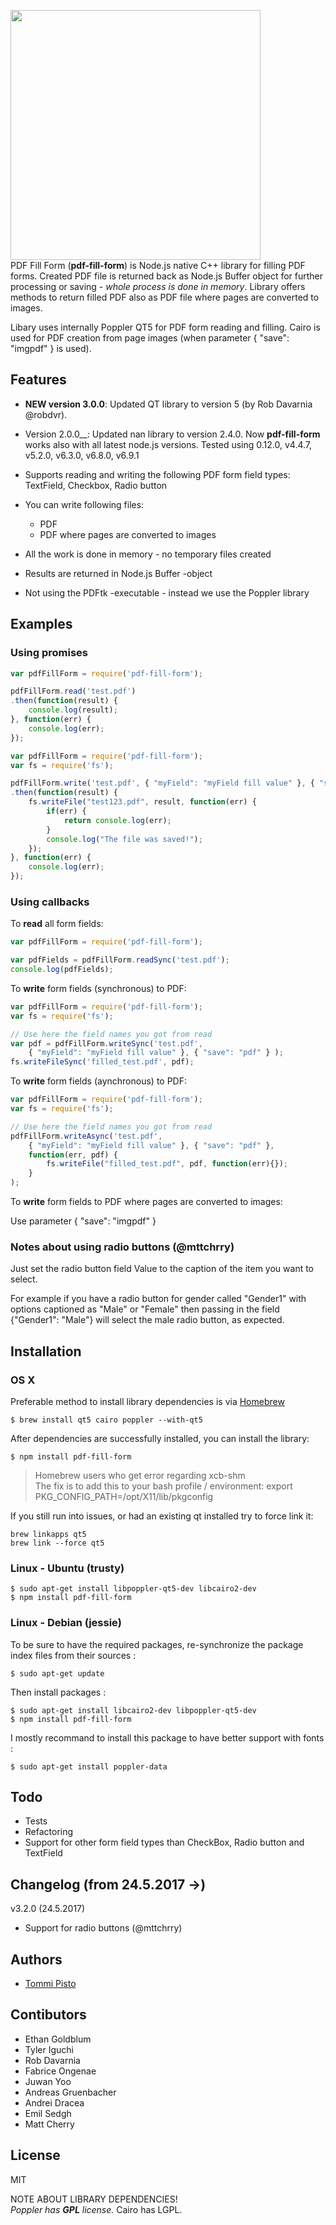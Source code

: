 <img src="http://res.cloudinary.com/tpisto/image/upload/v1428317033/pdf-fill-form-logo_rlfj7o.png" width="400"><br/>
PDF Fill Form (**pdf-fill-form**) is Node.js native C++ library for filling PDF forms. Created PDF file is returned back as Node.js Buffer object for further processing or saving - *whole process is done in memory*. Library offers methods to return filled PDF also as PDF file where pages are converted to images.

Libary uses internally Poppler QT5 for PDF form reading and filling. Cairo is used for PDF creation from page images (when parameter { "save": "imgpdf" } is used). 
## Features

* __NEW version 3.0.0__: Updated QT library to version 5 (by Rob Davarnia @robdvr). 

* Version 2.0.0__: Updated nan library to version 2.4.0. Now __pdf-fill-form__ works also with all latest node.js versions. Tested using 0.12.0, v4.4.7, v5.2.0, v6.3.0, v6.8.0, v6.9.1

* Supports reading and writing the following PDF form field types: TextField, Checkbox, Radio button

* You can write following files:
	* PDF
	* PDF where pages are converted to images
* All the work is done in memory - no temporary files created
* Results are returned in Node.js Buffer -object
* Not using the PDFtk -executable - instead we use the Poppler library

## Examples
### Using promises
```javascript
var pdfFillForm = require('pdf-fill-form');

pdfFillForm.read('test.pdf')
.then(function(result) {
    console.log(result);
}, function(err) {
	console.log(err);
});
```
```javascript
var pdfFillForm = require('pdf-fill-form');
var fs = require('fs');

pdfFillForm.write('test.pdf', { "myField": "myField fill value" }, { "save": "pdf" } )
.then(function(result) {
	fs.writeFile("test123.pdf", result, function(err) {
		if(err) {
	   		return console.log(err);
	   	}
	   	console.log("The file was saved!");
	}); 
}, function(err) {
  	console.log(err);
});

```
### Using callbacks
To **read** all form fields:  

```javascript
var pdfFillForm = require('pdf-fill-form');

var pdfFields = pdfFillForm.readSync('test.pdf');
console.log(pdfFields);
```
To **write** form fields (synchronous) to PDF:

```javascript
var pdfFillForm = require('pdf-fill-form');
var fs = require('fs');

// Use here the field names you got from read
var pdf = pdfFillForm.writeSync('test.pdf', 
	{ "myField": "myField fill value" }, { "save": "pdf" } );
fs.writeFileSync('filled_test.pdf', pdf);
```
To **write** form fields (aynchronous) to PDF:

```javascript
var pdfFillForm = require('pdf-fill-form');
var fs = require('fs');

// Use here the field names you got from read
pdfFillForm.writeAsync('test.pdf', 
	{ "myField": "myField fill value" }, { "save": "pdf" }, 
	function(err, pdf) {
		fs.writeFile("filled_test.pdf", pdf, function(err){});
	}
);
```
To **write** form fields to PDF where pages are converted to images:  

Use parameter { "save": "imgpdf" }

### Notes about using radio buttons (@mttchrry)
Just set the radio button field Value to the caption of the item you want to select.

For example if you have a radio button for gender called "Gender1" with options captioned as "Male" or "Female" then passing in the field {"Gender1": "Male"} will select the male radio button, as expected.

## Installation

### OS X
Preferable method to install library dependencies is via [Homebrew](http://brew.sh/)

```
$ brew install qt5 cairo poppler --with-qt5
```
After dependencies are successfully installed, you can install the library:

```
$ npm install pdf-fill-form
```  
> Homebrew users who get error regarding xcb-shm  
> The fix is to add this to your bash profile / environment: export PKG_CONFIG_PATH=/opt/X11/lib/pkgconfig

If you still run into issues, or had an existing qt installed try to force link it:
```
brew linkapps qt5
brew link --force qt5
```

### Linux - Ubuntu (trusty)
```
$ sudo apt-get install libpoppler-qt5-dev libcairo2-dev
$ npm install pdf-fill-form
```
### Linux - Debian (jessie)

To be sure to have the required packages, re-synchronize the package index files from their sources :
```
$ sudo apt-get update
```
Then install packages :

```
$ sudo apt-get install libcairo2-dev libpoppler-qt5-dev 
$ npm install pdf-fill-form
```

I mostly recommand to install this package to have better support with fonts :
```
$ sudo apt-get install poppler-data
```

## Todo
* Tests
* Refactoring
* Support for other form field types than CheckBox, Radio button and TextField

## Changelog (from 24.5.2017 ->)

v3.2.0 (24.5.2017)
- Support for radio buttons (@mttchrry)

## Authors
- [Tommi Pisto](https://github.com/tpisto)

## Contibutors
- Ethan Goldblum
- Tyler Iguchi
- Rob Davarnia
- Fabrice Ongenae
- Juwan Yoo
- Andreas Gruenbacher
- Andrei Dracea
- Emil Sedgh
- Matt Cherry

## License
MIT  

NOTE ABOUT LIBRARY DEPENDENCIES!   
*Poppler has* ***GPL*** *license.* Cairo has LGPL.
